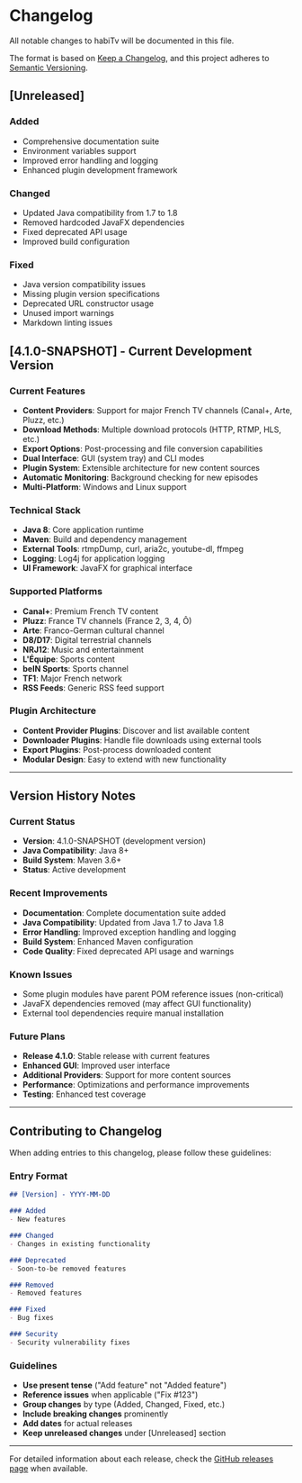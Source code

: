 # Changelog

All notable changes to habiTv will be documented in this file.

The format is based on [Keep a Changelog](https://keepachangelog.com/en/1.0.0/),
and this project adheres to [Semantic Versioning](https://semver.org/spec/v2.0.0.html).

## [Unreleased]

### Added
- Comprehensive documentation suite
- Environment variables support
- Improved error handling and logging
- Enhanced plugin development framework

### Changed
- Updated Java compatibility from 1.7 to 1.8
- Removed hardcoded JavaFX dependencies
- Fixed deprecated API usage
- Improved build configuration

### Fixed
- Java version compatibility issues
- Missing plugin version specifications
- Deprecated URL constructor usage
- Unused import warnings
- Markdown linting issues

## [4.1.0-SNAPSHOT] - Current Development Version

### Current Features
- **Content Providers**: Support for major French TV channels (Canal+, Arte, Pluzz, etc.)
- **Download Methods**: Multiple download protocols (HTTP, RTMP, HLS, etc.)
- **Export Options**: Post-processing and file conversion capabilities
- **Dual Interface**: GUI (system tray) and CLI modes
- **Plugin System**: Extensible architecture for new content sources
- **Automatic Monitoring**: Background checking for new episodes
- **Multi-Platform**: Windows and Linux support

### Technical Stack
- **Java 8**: Core application runtime
- **Maven**: Build and dependency management
- **External Tools**: rtmpDump, curl, aria2c, youtube-dl, ffmpeg
- **Logging**: Log4j for application logging
- **UI Framework**: JavaFX for graphical interface

### Supported Platforms
- **Canal+**: Premium French TV content
- **Pluzz**: France TV channels (France 2, 3, 4, Ô)
- **Arte**: Franco-German cultural channel
- **D8/D17**: Digital terrestrial channels
- **NRJ12**: Music and entertainment
- **L'Équipe**: Sports content
- **beIN Sports**: Sports channel
- **TF1**: Major French network
- **RSS Feeds**: Generic RSS feed support

### Plugin Architecture
- **Content Provider Plugins**: Discover and list available content
- **Downloader Plugins**: Handle file downloads using external tools
- **Export Plugins**: Post-process downloaded content
- **Modular Design**: Easy to extend with new functionality

---

## Version History Notes

### Current Status
- **Version**: 4.1.0-SNAPSHOT (development version)
- **Java Compatibility**: Java 8+
- **Build System**: Maven 3.6+
- **Status**: Active development

### Recent Improvements
- **Documentation**: Complete documentation suite added
- **Java Compatibility**: Updated from Java 1.7 to Java 1.8
- **Error Handling**: Improved exception handling and logging
- **Build System**: Enhanced Maven configuration
- **Code Quality**: Fixed deprecated API usage and warnings

### Known Issues
- Some plugin modules have parent POM reference issues (non-critical)
- JavaFX dependencies removed (may affect GUI functionality)
- External tool dependencies require manual installation

### Future Plans
- **Release 4.1.0**: Stable release with current features
- **Enhanced GUI**: Improved user interface
- **Additional Providers**: Support for more content sources
- **Performance**: Optimizations and performance improvements
- **Testing**: Enhanced test coverage

---

## Contributing to Changelog

When adding entries to this changelog, please follow these guidelines:

### Entry Format
```markdown
## [Version] - YYYY-MM-DD

### Added
- New features

### Changed
- Changes in existing functionality

### Deprecated
- Soon-to-be removed features

### Removed
- Removed features

### Fixed
- Bug fixes

### Security
- Security vulnerability fixes
```

### Guidelines
- **Use present tense** ("Add feature" not "Added feature")
- **Reference issues** when applicable ("Fix #123")
- **Group changes** by type (Added, Changed, Fixed, etc.)
- **Include breaking changes** prominently
- **Add dates** for actual releases
- **Keep unreleased changes** under [Unreleased] section

---

For detailed information about each release, check the [GitHub releases page](https://github.com/your-repo/habitv/releases) when available. 